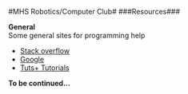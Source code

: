 #MHS Robotics/Computer Club#
###Resources###

<b>General</b></br>
Some general sites for programming help
<ul>
	<li><a href="https://stackoverflow.com/">Stack overflow</a></li>
	<li><a href="https://google.com">Google</a></li>
	<li><a href="http://tutsplus.com/">Tuts+ Tutorials</a></li>
</ul>

<b>To be continued...</b>
